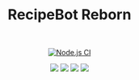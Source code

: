 <div align=center>
<h1> RecipeBot Reborn </h1>
<br>
  
[![Node.js CI](https://github.com/S1mplyD/RecipeBotReborn/actions/workflows/deploy_test.yaml/badge.svg?branch=dev-rex)](https://github.com/S1mplyD/RecipeBotReborn/actions/workflows/deploy_test.yaml)
  
<img src=https://badgen.net/github/milestones/S1mplyD/RecipeBotReborn/1>
<img src=https://badgen.net/github/commits/S1mplyD/RecipeBotReborn/dev-rex>
<img src=https://badgen.net/github/open-issues/S1mplyD/RecipeBotReborn>
<img src=https://badgen.net/github/closed-issues/S1mplyD/RecipeBotReborn>
</div>
